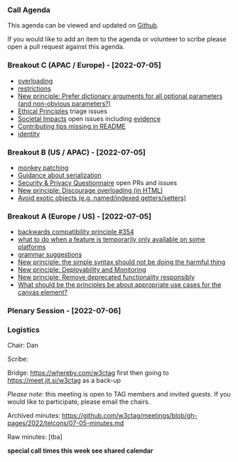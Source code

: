 ### Call Agenda

This agenda can be viewed and updated on [Github](https://github.com/w3ctag/meetings/blob/gh-pages/2022/telcons/07-04-agenda.md).

If you would like to add an item to the agenda or volunteer to scribe please open a pull request against this agenda.

### Breakout C (APAC / Europe) - [2022-07-05]

* [overloading](https://github.com/w3ctag/design-principles/pull/372)
* [restrictions](https://github.com/w3ctag/design-principles/pull/363)
* [New principle: Prefer dictionary arguments for all optional parameters (and non-obvious parameters?)](https://github.com/w3ctag/design-principles/issues/366)
* [Ethical Principles](https://github.com/w3ctag/ethical-web-principles/issues) triage issues
* [Societal Impacts](https://github.com/w3ctag/societal-impact-questionnaire) open issues including [evidence](https://github.com/w3ctag/societal-impact-questionnaire/issues/7)
* [Contributing tips missing in README](https://github.com/w3ctag/design-principles/issues/373)
* [identity](https://github.com/w3ctag/design-principles/issues/324)

### Breakout B (US / APAC) - [2022-07-05]

* [monkey patching](https://github.com/w3ctag/design-principles/pull/355)
* [Guidance about serialization](https://github.com/w3ctag/design-principles/pull/367)
* [Security & Privacy Questionnaire](https://github.com/w3ctag/security-questionnaire) open PRs and issues
* [New principle: Discourage overloading (in HTML)](https://github.com/w3ctag/design-principles/issues/370)
* [Avoid exotic objects (e.g. named/indexed getters/setters)](https://github.com/w3ctag/design-principles/issues/16)

### Breakout A (Europe / US) - [2022-07-05]

* [backwards compatibility principle #354](https://github.com/w3ctag/design-principles/pull/354)
* [what to do when a feature is temporarily only available on some platforms](https://github.com/w3ctag/design-principles/pull/357)
* [grammar suggestions](https://github.com/w3ctag/design-principles/pull/374)
* [New principle: the simple syntax should not be doing the harmful thing](https://github.com/w3ctag/design-principles/issues/375)
* [New principle: Deployability and Monitoring](https://github.com/w3ctag/design-principles/issues/368)
* [New principle: Remove deprecated functionality responsibly](https://github.com/w3ctag/design-principles/issues/361)
* [What should be the principles be about appropriate use cases for the canvas element?](https://github.com/w3ctag/design-principles/issues/369)

### Plenary Session - [2022-07-06]

### Logistics

Chair: Dan

Scribe:

Bridge: https://whereby.com/w3ctag first then going to https://meet.jit.si/w3ctag as a back-up

*Please note*: this meeting is open to TAG members and invited guests. If you would like to participate, please email the chairs.

Archived minutes: https://github.com/w3ctag/meetings/blob/gh-pages/2022/telcons/07-05-minutes.md

Raw minutes: [tba]

**special call times this week see shared calendar**
